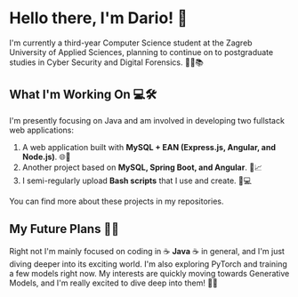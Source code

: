 # Hello there, I'm Dario! 👋

I'm currently a third-year Computer Science student at the Zagreb University of Applied Sciences, planning to continue on to postgraduate studies in Cyber Security and Digital Forensics. 👨‍💻📚

## What I'm Working On 💻🛠️

I'm presently focusing on Java and am involved in developing two fullstack web applications:

1. A web application built with **MySQL + EAN (Express.js, Angular, and Node.js)**. 🌐🔨
2. Another project based on **MySQL, Spring Boot, and Angular**. 🚀📈
3. I semi-regularly upload **Bash scripts** that I use and create. 🤖💻

You can find more about these projects in my repositories.

## My Future Plans 🔭🔬

Right not I'm mainly focused on coding in ☕ **Java** ☕ in general, and I'm just diving deeper into its exciting world. I'm also exploring PyTorch and training a few models right now. My interests are quickly moving towards Generative Models, and I'm really excited to dive deep into them! 🧠💡
